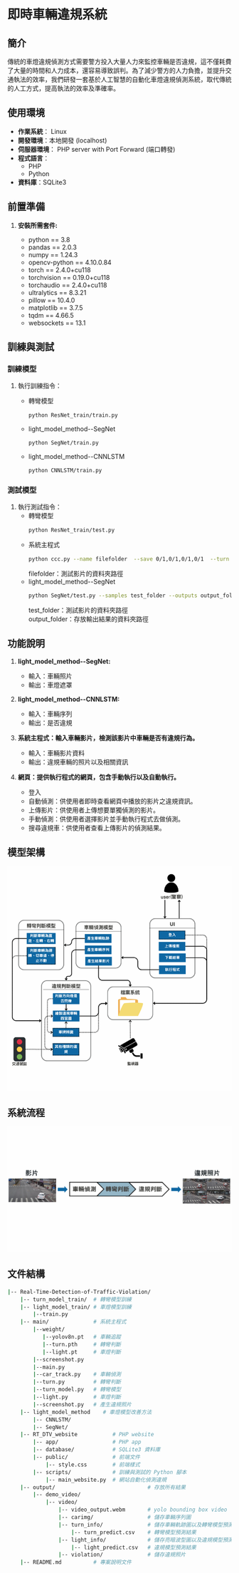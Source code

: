 # 即時車輛違規系統

## 簡介
  傳統的車燈違規偵測方式需要警方投入大量人力來監控車輛是否違規，這不僅耗費了大量的時間和人力成本，還容易導致誤判。為了減少警方的人力負擔，並提升交通執法的效率，我們研發一套基於人工智慧的自動化車燈違規偵測系統，取代傳統的人工方式，提高執法的效率及準確率。


## 使用環境
- **作業系統**： Linux 
- **開發環境**：本地開發 (localhost)
- **伺服器環境**： PHP server with Port Forward (端口轉發)
- **程式語言**： 
  - PHP 
  - Python
- **資料庫**：SQLite3


## 前置準備

1. **安裝所需套件:**
   
    - python == 3.8
    - pandas == 2.0.3
    - numpy == 1.24.3
    - opencv-python == 4.10.0.84
    - torch == 2.4.0+cu118  
    - torchvision == 0.19.0+cu118
    - torchaudio == 2.4.0+cu118
    - ultralytics == 8.3.21
    - pillow == 10.4.0 
    - matplotlib == 3.7.5
    - tqdm == 4.66.5
    - websockets == 13.1


## 訓練與測試

### 訓練模型
1. 執行訓練指令：
    - 轉彎模型
      ```bash
      python ResNet_train/train.py
      ```
    - light_model_method--SegNet
      ```bash
      python SegNet/train.py
      ```

    - light_model_method--CNNLSTM
      ```bash
      python CNNLSTM/train.py
      ```
    

### 測試模型
1. 執行測試指令：
   - 轉彎模型
      ```bash
      python ResNet_train/test.py
      ```
   - 系統主程式
      ```bash
      python ccc.py --name filefolder  --save 0/1,0/1,0/1,0/1  --turn r/l/n
      ```
      filefolder：測試影片的資料夾路徑    
   - light_model_method--SegNet
      ```bash
      python SegNet/test.py --samples test_folder --outputs output_folder
      ```
      test_folder：測試影片的資料夾路徑  
      output_folder：存放輸出結果的資料夾路徑  
     
     

## 功能說明
1. **light_model_method--SegNet:**
   - 輸入：車輛照片
   - 輸出：車燈遮罩
  
1. **light_model_method--CNNLSTM:**
   - 輸入：車輛序列
   - 輸出：是否違規
     
2. **系統主程式：輸入車輛影片，檢測該影片中車輛是否有違規行為。**
   - 輸入：車輛影片資料
   - 輸出：違規車輛的照片以及相關資訊
  
3. **網頁：提供執行程式的網頁，包含手動執行以及自動執行。**
   - 登入
   - 自動偵測：供使用者即時查看網頁中播放的影片之違規資訊。
   - 上傳影片：供使用者上傳想要單獨偵測的影片。
   - 手動偵測：供使用者選擇影片並手動執行程式去做偵測。
   - 搜尋違規車：供使用者查看上傳影片的偵測結果。

## 模型架構
![image](https://github.com/candycca/CCU-Headlight-violation-detection-system/blob/main/docs/%E7%B3%BB%E7%B5%B1%E6%9E%B6%E6%A7%8B%E5%9C%96.png)


## 系統流程
![image](https://github.com/candycca/Real-Time-Detection-of-Traffic-Violation/blob/ccc/docs/系統架構.png)



  
     
## 文件結構

```bash
|-- Real-Time-Detection-of-Traffic-Violation/
    |-- turn_model_train/  # 轉彎模型訓練    
    |-- light_model_train/ # 車燈模型訓練
        |--train.py  
    |-- main/              # 系統主程式
        |--weight/
           |--yolov8n.pt   # 車輛追蹤
           |--turn.pth     # 轉彎判斷
           |--light.pt     # 車燈判斷
        |--screenshot.py
        |--main.py
        |--car_track.py    # 車輛偵測
        |--turn.py         # 轉彎判斷
        |--turn_model.py   # 轉彎模型
        |--light.py        # 車燈判斷
        |--screenshot.py   # 產生違規照片
    |-- light_model_method    # 車燈模型改善方法
        |-- CNNLSTM/             
        |-- SegNet/ 
    |-- RT_DTV_website           # PHP website
        |-- app/                 # PHP app
        |-- database/            # SQLite3 資料庫
        |-- public/              # 前端文件
            |-- style.css        # 前端樣式
        |-- scripts/             # 訓練與測試的 Python 腳本
            |-- main_website.py  # 網站自動化偵測違規
    |-- output/                             # 存放所有結果
        |-- demo_video/
            |-- video/
                |-- video_output.webm       # yolo bounding box video
                |-- carimg/                 # 儲存車輛序列圖
                |-- turn_info/              # 儲存車輛軌跡圖以及轉彎模型預測結果
                    |-- turn_predict.csv    # 轉彎模型預測結果
                |-- light_info/             # 儲存亮暗波型圖以及違規模型預測結果
                    |-- light_predict.csv   # 違規模型預測結果
                |-- violation/              # 儲存違規照片 
    |-- README.md          # 專案說明文件

```
